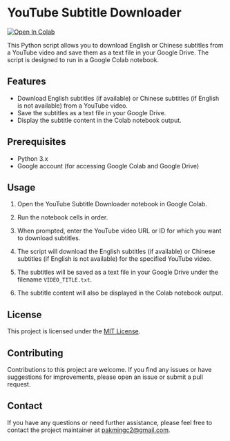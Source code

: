 # YouTube Subtitle Downloader

[![Open In Colab](https://colab.research.google.com/assets/colab-badge.svg)](https://colab.research.google.com/github/pakmingc/download-youtube-subtitles/blob/main/download_youtube_subtitles.ipynb)

This Python script allows you to download English or Chinese subtitles from a YouTube video and save them as a text file in your Google Drive. The script is designed to run in a Google Colab notebook.

## Features

- Download English subtitles (if available) or Chinese subtitles (if English is not available) from a YouTube video.
- Save the subtitles as a text file in your Google Drive.
- Display the subtitle content in the Colab notebook output.

## Prerequisites

- Python 3.x
- Google account (for accessing Google Colab and Google Drive)

## Usage

1. Open the YouTube Subtitle Downloader notebook in Google Colab.

2. Run the notebook cells in order.

3. When prompted, enter the YouTube video URL or ID for which you want to download subtitles.

4. The script will download the English subtitles (if available) or Chinese subtitles (if English is not available) for the specified YouTube video.

5. The subtitles will be saved as a text file in your Google Drive under the filename `VIDEO_TITLE.txt`.

6. The subtitle content will also be displayed in the Colab notebook output.

## License

This project is licensed under the [MIT License](LICENSE).

## Contributing

Contributions to this project are welcome. If you find any issues or have suggestions for improvements, please open an issue or submit a pull request.

## Contact

If you have any questions or need further assistance, please feel free to contact the project maintainer at [pakmingc2@gmail.com](mailto:pakmingc2@gmail.com).

